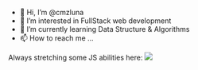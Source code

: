 - 👋 Hi, I’m @cmzluna
- 👀 I’m interested in FullStack web development
- 🌱 I’m currently learning Data Structure & Algorithms
- 📫 How to reach me ...

Always stretching some JS abilities here: 
<a href="https://www.codewars.com/users/cmzluna/">
  <img src="https://www.codewars.com/users/cmzluna/badges/small">
</a> 

<!---
cmzluna/cmzluna is a ✨ special ✨ repository because its `README.md` (this file) appears on your GitHub profile.
You can click the Preview link to take a look at your changes.
--->
